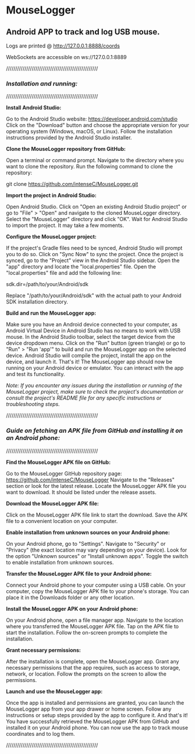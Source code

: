 # MouseLogger
## Android APP to track and log USB mouse.

Logs are printed @ http://127.0.0.1:8888/coords

WebSockets are accessible on ws://127.0.0.1:8889

//////////////////////////////////////////////////

### ***Installation and running:***

//////////////////////////////////////////////////


**Install Android Studio:**

Go to the Android Studio website: https://developer.android.com/studio
Click on the "Download" button and choose the appropriate version for your operating system (Windows, macOS, or Linux).
Follow the installation instructions provided by the Android Studio installer.

**Clone the MouseLogger repository from GitHub:**

Open a terminal or command prompt.
Navigate to the directory where you want to clone the repository.
Run the following command to clone the repository:


git clone https://github.com/intenseC/MouseLogger.git


**Import the project in Android Studio:**

Open Android Studio.
Click on "Open an existing Android Studio project" or go to "File" > "Open" and navigate to the cloned MouseLogger directory.
Select the "MouseLogger" directory and click "OK".
Wait for Android Studio to import the project. It may take a few moments.

**Configure the MouseLogger project:**

If the project's Gradle files need to be synced, Android Studio will prompt you to do so. Click on "Sync Now" to sync the project.
Once the project is synced, go to the "Project" view in the Android Studio sidebar.
Open the "app" directory and locate the "local.properties" file.
Open the "local.properties" file and add the following line:

sdk.dir=/path/to/your/Android/sdk

Replace "/path/to/your/Android/sdk" with the actual path to your Android SDK installation directory.

**Build and run the MouseLogger app:**

Make sure you have an Android device connected to your computer, as Android Virtual Device in Android Studio has no means to work with USB mouse.
In the Android Studio toolbar, select the target device from the device dropdown menu.
Click on the "Run" button (green triangle) or go to "Run" > "Run 'app'" to build and run the MouseLogger app on the selected device.
Android Studio will compile the project, install the app on the device, and launch it.
That's it! The MouseLogger app should now be running on your Android device or emulator. You can interact with the app and test its functionality.

*Note: If you encounter any issues during the installation or running of the MouseLogger project,
make sure to check the project's documentation or consult the project's README file for any specific instructions or troubleshooting steps.*


//////////////////////////////////////////////////


### ***Guide on fetching an APK file from GitHub and installing it on an Android phone:***


//////////////////////////////////////////////////


**Find the MouseLogger APK file on GitHub:**

Go to the MouseLogger GitHub repository page: https://github.com/intenseC/MouseLogger
Navigate to the "Releases" section or look for the latest release.
Locate the MouseLogger APK file you want to download. It should be listed under the release assets.

**Download the MouseLogger APK file:**

Click on the MouseLogger APK file link to start the download.
Save the APK file to a convenient location on your computer.

**Enable installation from unknown sources on your Android phone:**

On your Android phone, go to "Settings".
Navigate to "Security" or "Privacy" (the exact location may vary depending on your device).
Look for the option "Unknown sources" or "Install unknown apps".
Toggle the switch to enable installation from unknown sources.

**Transfer the MouseLogger APK file to your Android phone:**

Connect your Android phone to your computer using a USB cable.
On your computer, copy the MouseLogger APK file to your phone's storage.
You can place it in the Downloads folder or any other location.

**Install the MouseLogger APK on your Android phone:**

On your Android phone, open a file manager app.
Navigate to the location where you transferred the MouseLogger APK file.
Tap on the APK file to start the installation.
Follow the on-screen prompts to complete the installation.

**Grant necessary permissions:**

After the installation is complete, open the MouseLogger app.
Grant any necessary permissions that the app requires, such as access to storage, network, or location.
Follow the prompts on the screen to allow the permissions.

**Launch and use the MouseLogger app:**

Once the app is installed and permissions are granted, you can launch the MouseLogger app from your app drawer or home screen.
Follow any instructions or setup steps provided by the app to configure it.
And that's it! You have successfully retrieved the MouseLogger APK from GitHub and installed it on your Android phone.
You can now use the app to track mouse coordinates and to log them.


//////////////////////////////////////////////////
